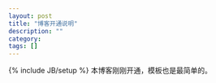 ```yaml
---
layout: post
title: "博客开通说明"
description: ""
category: 
tags: []
---
```

{% include JB/setup %}
本博客刚刚开通，模板也是最简单的。